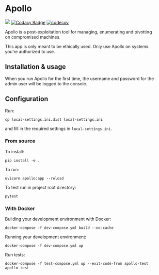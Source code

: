 # Apollo
![](https://github.com/thecoderstudio/apollo/workflows/Test/badge.svg)
[![Codacy Badge](https://app.codacy.com/project/badge/Grade/2208dfecb4c345f299ca14491905ea37)](https://www.codacy.com?utm_source=github.com&amp;utm_medium=referral&amp;utm_content=thecoderstudio/apollo&amp;utm_campaign=Badge_Grade)
[![codecov](https://codecov.io/gh/thecoderstudio/apollo/branch/develop/graph/badge.svg?token=3CJ4O4JTUZ)](https://codecov.io/gh/thecoderstudio/apollo)

Apollo is a post-exploitation tool for managing, enumerating and pivotting on
compromised machines.

This app is only meant to be ethically used. Only use Apollo on systems you're
authorized to use.

## Installation & usage
When you run Apollo for the first time, the username and password for the admin user will be logged to the console.

## Configuration
Run: 
```
cp local-settings.ini.dist local-settings.ini
```
 and fill in the required settings in `local-settings.ini`.

### From source
To install:
```
pip install -e .
```

To run:
```
uvicorn apollo:app --reload
```

To test run in project root directory:
```
pytest
```

### With Docker
Building your development environment with Docker:
```
docker-compose -f dev-compose.yml build --no-cache
```

Running your development environment:
```
docker-compose -f dev-compose.yml up
```

Run tests:
```
docker-compose -f test-compose.yml up --exit-code-from apollo-test apollo-test
```